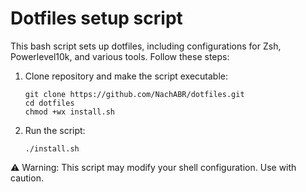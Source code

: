 # Dotfiles setup script

This bash script sets up dotfiles, including configurations for Zsh, Powerlevel10k, and various tools. Follow these steps:

1. Clone repository and make the script executable:
   ```shell
   git clone https://github.com/NachABR/dotfiles.git
   cd dotfiles
   chmod +wx install.sh
   ```

2. Run the script:
   ```shell
   ./install.sh
   ```

⚠️ Warning: This script may modify your shell configuration. Use with caution.
